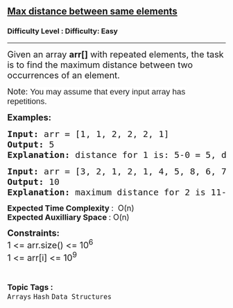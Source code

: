 <h2><a href="https://www.geeksforgeeks.org/problems/max-distance-between-same-elements/1">Max distance between same elements</a></h2><h3>Difficulty Level : Difficulty: Easy</h3><hr><div class="problems_problem_content__Xm_eO" style="user-select: auto;"><p style="user-select: auto;"><span style="font-size: 20px; user-select: auto;">Given an array <strong style="user-select: auto;">arr[]</strong> with repeated elements, the task is to find the maximum distance between two occurrences of an element.</span></p>
<p style="user-select: auto;"><span style="font-size: 14pt; user-select: auto;">Note:&nbsp;<span style="background-color: rgb(255, 255, 255); color: rgb(34, 34, 34); font-family: Arial, Helvetica, sans-serif; user-select: auto;">You may assume that every input array has repetitions.</span></span></p>
<p style="user-select: auto;"><span style="font-size: 20px; user-select: auto;"><strong style="user-select: auto;">Examples:</strong></span></p>
<pre style="user-select: auto;"><span style="font-size: 20px; user-select: auto;"><strong style="user-select: auto;">Input: </strong></span><span style="font-size: 20px; user-select: auto;">arr = [1, 1, 2, 2, 2, 1]</span>
<span style="font-size: 20px; user-select: auto;"><strong style="user-select: auto;">Output: </strong>5</span>
<span style="font-size: 20px; user-select: auto;"><strong style="user-select: auto;">Explanation: </strong>distance for 1 is: 5-0 = 5, distance for 2 is : 4-2 = 2, So max distance is 5.</span></pre>
<pre style="user-select: auto;"><span style="font-size: 20px; user-select: auto;"><strong style="user-select: auto;">Input: </strong>arr = [3, 2, 1, 2, 1, 4, 5, 8, 6, 7, 4, 2]</span>
<span style="font-size: 20px; user-select: auto;"><strong style="user-select: auto;">Output: </strong>10</span>
<span style="font-size: 20px; user-select: auto;"><strong style="user-select: auto;">Explanation: </strong></span><span style="font-size: 20px; user-select: auto;">maximum distance for 2 is 11-1 = 10, maximum distance for 1 is 4-2 = 2 ,maximum distance for 4 is 10-5 = 5, So max distance is 10.</span></pre>
<p style="user-select: auto;"><span style="font-size: 18px; user-select: auto;"><strong style="user-select: auto;">Expected Time Complexity </strong>:&nbsp; O(n)<br style="user-select: auto;"><strong style="user-select: auto;">Expected Auxilliary Space </strong>: O(n)</span></p>
<p style="user-select: auto;"><span style="font-size: 20px; user-select: auto;"><strong style="user-select: auto;">Constraints:<br style="user-select: auto;"></strong></span><span style="font-size: 20px; user-select: auto;">1 &lt;= arr.size() &lt;= 10<sup style="user-select: auto;">6</sup><br style="user-select: auto;">1 &lt;= arr[i] &lt;= 10<sup style="user-select: auto;">9</sup></span></p></div><br><p><span style=font-size:18px><strong>Topic Tags : </strong><br><code>Arrays</code>&nbsp;<code>Hash</code>&nbsp;<code>Data Structures</code>&nbsp;